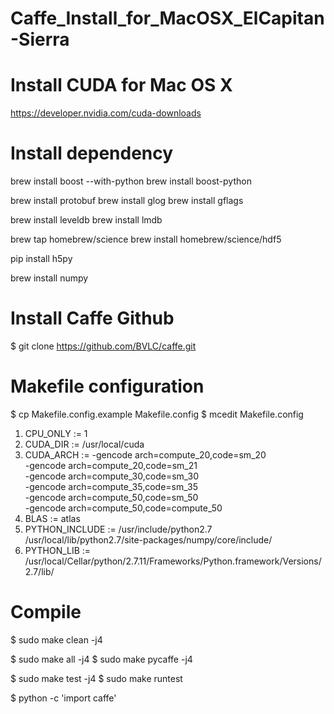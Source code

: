 # Caffe_Install_for_MacOSX_ElCapitan-Sierra

# Install CUDA for Mac OS X

https://developer.nvidia.com/cuda-downloads

# Install dependency

brew install boost --with-python
brew install boost-python

brew install protobuf
brew install glog
brew install gflags

brew install leveldb
brew install lmdb

brew tap homebrew/science
brew install homebrew/science/hdf5

pip install h5py

brew install numpy

# Install Caffe Github

$ git clone https://github.com/BVLC/caffe.git

# Makefile configuration

$ cp Makefile.config.example Makefile.config
$ mcedit Makefile.config

1. CPU_ONLY := 1
2. CUDA_DIR := /usr/local/cuda
3. CUDA_ARCH := -gencode arch=compute_20,code=sm_20 \
                -gencode arch=compute_20,code=sm_21 \
                -gencode arch=compute_30,code=sm_30 \
                -gencode arch=compute_35,code=sm_35 \
                -gencode arch=compute_50,code=sm_50 \
                -gencode arch=compute_50,code=compute_50
4. BLAS := atlas
5. PYTHON_INCLUDE := /usr/include/python2.7 \
                /usr/local/lib/python2.7/site-packages/numpy/core/include/
6. PYTHON_LIB := /usr/local/Cellar/python/2.7.11/Frameworks/Python.framework/Versions/2.7/lib/

# Compile

$ sudo make clean -j4

$ sudo make all -j4
$ sudo make pycaffe -j4

$ sudo make test -j4
$ sudo make runtest

$ python -c 'import caffe' 




